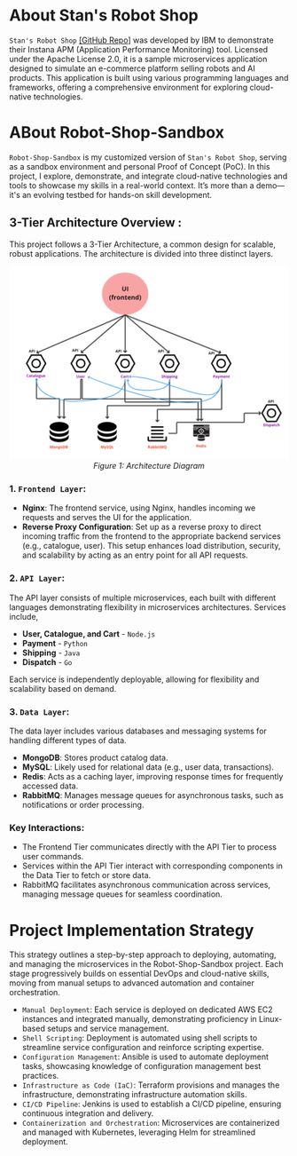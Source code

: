 # About Stan's Robot Shop
`Stan's Robot Shop` [[GitHub Repo]](https://github.com/instana/robot-shop) was developed by IBM to demonstrate their Instana APM (Application Performance Monitoring) tool. Licensed under the Apache License 2.0, it is a sample microservices application designed to simulate an e-commerce platform selling robots and AI products. This application is built using various programming languages and frameworks, offering a comprehensive environment for exploring cloud-native technologies.

# ABout Robot-Shop-Sandbox
`Robot-Shop-Sandbox` is my customized version of `Stan's Robot Shop`, serving as a sandbox environment and personal Proof of Concept (PoC). In this project, I explore, demonstrate, and integrate cloud-native technologies and tools to showcase my skills in a real-world context. It’s more than a demo—it's an evolving testbed for hands-on skill development.

## 3-Tier Architecture Overview : 
This project follows a 3-Tier Architecture, a common design for scalable, robust applications. The architecture is divided into three distinct layers.
<p align="center">
  <img src="images/01-architecture-diagram.png" alt="Architecture Diagram" >
  <br>
  <em>Figure 1: Architecture Diagram</em>
</p>

### 1. `Frontend Layer`:
- **Nginx**: The frontend service, using Nginx, handles incoming we requests and serves the UI for the application.
- **Reverse Proxy Configuration**: Set up as a reverse proxy to direct incoming traffic from the frontend to the appropriate backend services (e.g., catalogue, user). This setup enhances load distribution, security, and scalability by acting as an entry point for all API requests.
### 2. `API Layer`:
 The API layer consists of multiple microservices, each built with different languages demonstrating flexibility in microservices architectures. Services include,
- **User, Catalogue, and Cart** - `Node.js`
- **Payment** - `Python`
- **Shipping** - `Java`
- **Dispatch** - `Go`

Each service is independently deployable, allowing for flexibility and scalability based on demand.

### 3. `Data Layer`: 
The data layer includes various databases and messaging systems for handling different types of data.
- **MongoDB**: Stores product catalog data.
- **MySQL**: Likely used for relational data (e.g., user data, transactions).
- **Redis**: Acts as a caching layer, improving response times for frequently accessed data.
- **RabbitMQ**: Manages message queues for asynchronous tasks, such as notifications or order processing.

### Key Interactions:
- The Frontend Tier communicates directly with the API Tier to process user commands.
- Services within the API Tier interact with corresponding components in the Data Tier to fetch or store data.
- RabbitMQ facilitates asynchronous communication across services, managing message queues for seamless coordination.

# Project Implementation Strategy
This strategy outlines a step-by-step approach to deploying, automating, and managing the microservices in the Robot-Shop-Sandbox project. Each stage progressively builds on essential DevOps and cloud-native skills, moving from manual setups to advanced automation and container orchestration.
- `Manual Deployment`: Each service is deployed on dedicated AWS EC2 instances and integrated manually, demonstrating proficiency in Linux-based setups and service management.
- `Shell Scripting`: Deployment is automated using shell scripts to streamline service configuration and reinforce scripting expertise.
- `Configuration Management`: Ansible is used to automate deployment tasks, showcasing knowledge of configuration management best practices.
- `Infrastructure as Code (IaC)`: Terraform provisions and manages the infrastructure, demonstrating infrastructure automation skills.
- `CI/CD Pipeline`: Jenkins is used to establish a CI/CD pipeline, ensuring continuous integration and delivery.
- `Containerization and Orchestration`: Microservices are containerized and managed with Kubernetes, leveraging Helm for streamlined deployment.